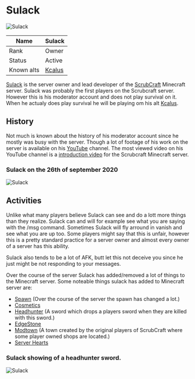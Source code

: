 # Sulack

![Sulack](https://github.com/TheDutchPanzer/wiki/blob/master/assets/images/Sulack.png)

| Name          | Sulack        |
|---------------|---------------|
| Rank          | Owner         |
| Status        | Active        |
| Known alts    | [Kcalus](kcalus) |

[Sulack](sulack) is the server owner and lead developer of the [ScrubCraft](scrubcraft) Minecraft server. Sulack was probably the first players on the Scrubcraft server. However this is his moderator account and does not play survival on it. When he actualy does play survival he will be playing om his alt [Kcalus](kcalus).

## History

Not much is known about the history of his moderator account since he mostly was busy with the server. Though a lot of footage of his work on the server is available on his [YouTube](https://www.youtube.com/channel/UCBYO5axZoTcEEX_FQKsDFrQ) channel. The most viewed video on his YouTube channel is a [introduction video](https://youtu.be/T9J56Wdcx98) for the Scrubcraft Minecraft server.

### Sulack on the 26th of september 2020
![Sulack](https://github.com/TheDutchPanzer/wiki/blob/master/assets/images/2020-09-26_22.24.09.png)

## Activities

Unlike what many players believe Sulack can see and do a lott more things than they realize. Sulack can and will for example see what you are saying with the /msg command. Sometimes Sulack will fly arround in vanish and see what you are up too. Some players might say that this is unfair, however this is a pretty standard practice for a server owner and almost every owner of a server has this ability.

Sulack also tends to be a lot of AFK, butt let this not deceive you since he just might be not responding to your messages.

Over the course of the server Sulack has added/removed a lot of things to the Minecraft server. Some noteable things sulack has added to Minecraft server are:
- [Spawn](spawn) (Over the course of the server the spawn has changed a lot.)
- [Cosmetics](cosmetics)
- [Headhunter](headhunter) (A sword which drops a players sword when they are killed with this sword.)
- [EdgeStone](edgestone)
- [Modtown](modtown) (A town created by the original players of ScrubCraft where some player owned shops are located.)
- [Server Hearts](server_hearts)

### Sulack showing of a headhunter sword.
![Sulack](https://github.com/TheDutchPanzer/wiki/blob/master/assets/images/2021-03-10_00.30.12.png)
